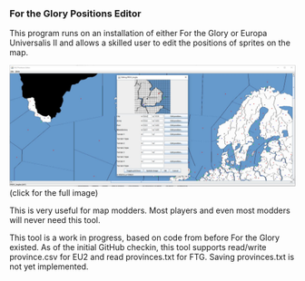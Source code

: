 ### For the Glory Positions Editor

This program runs on an installation of either For the Glory or Europa Universalis II and allows a skilled user to edit the positions of sprites on the map.

[<img src="Screenshot.jpg" width="1000">](/Screenshot.png?raw=true)
(click for the full image)

This is very useful for map modders. Most players and even most modders will never need this tool.

This tool is a work in progress, based on code from before For the Glory existed. As of the initial GitHub checkin, this tool supports read/write province.csv for EU2 and read provinces.txt for FTG. Saving provinces.txt is  not yet implemented.
